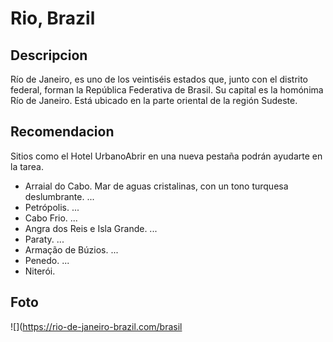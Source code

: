 # Rio, Brazil

## Descripcion
Río de Janeiro, es uno de los veintiséis estados que, junto con el distrito federal, forman la República Federativa de Brasil. Su capital es la homónima Río de Janeiro. Está ubicado en la parte oriental de la región Sudeste.

## Recomendacion
Sitios como el Hotel UrbanoAbrir en una nueva pestaña podrán ayudarte en la tarea.
- Arraial do Cabo. Mar de aguas cristalinas, con un tono turquesa deslumbrante. ...
- Petrópolis. ...
- Cabo Frio. ...
- Angra dos Reis e Isla Grande. ...
- Paraty. ...
- Armação de Búzios. ...
- Penedo. ...
- Niterói.

## Foto
![](https://rio-de-janeiro-brazil.com/brasil
